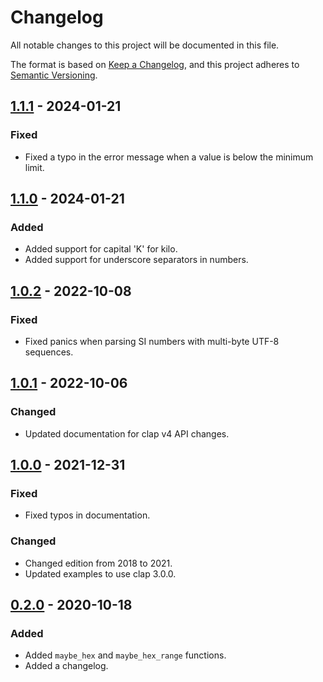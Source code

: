 # Changelog
All notable changes to this project will be documented in this file.

The format is based on [Keep a Changelog](https://keepachangelog.com/en/1.0.0/),
and this project adheres to [Semantic Versioning](https://semver.org/spec/v2.0.0.html).

## [1.1.1] - 2024-01-21
### Fixed
- Fixed a typo in the error message when a value is below the minimum limit.

## [1.1.0] - 2024-01-21
### Added
- Added support for capital 'K' for kilo.
- Added support for underscore separators in numbers.

## [1.0.2] - 2022-10-08
### Fixed
- Fixed panics when parsing SI numbers with multi-byte UTF-8 sequences.

## [1.0.1] - 2022-10-06
### Changed
- Updated documentation for clap v4 API changes.

## [1.0.0] - 2021-12-31
### Fixed
- Fixed typos in documentation.

### Changed
- Changed edition from 2018 to 2021.
- Updated examples to use clap 3.0.0.

## [0.2.0] - 2020-10-18
### Added
- Added `maybe_hex` and `maybe_hex_range` functions.
- Added a changelog.

[Unreleased]: https://github.com/newAM/clap-num/compare/1.1.1...HEAD
[1.1.1]: https://github.com/newAM/clap-num/compare/1.1.0...1.1.1
[1.1.0]: https://github.com/newAM/clap-num/compare/1.0.2...1.1.0
[1.0.2]: https://github.com/newAM/clap-num/compare/1.0.1...1.0.2
[1.0.1]: https://github.com/newAM/clap-num/compare/1.0.0...1.0.1
[1.0.0]: https://github.com/newAM/clap-num/compare/0.2.0...1.0.0
[0.2.0]: https://github.com/newAM/clap-num/releases/tag/0.2.0

